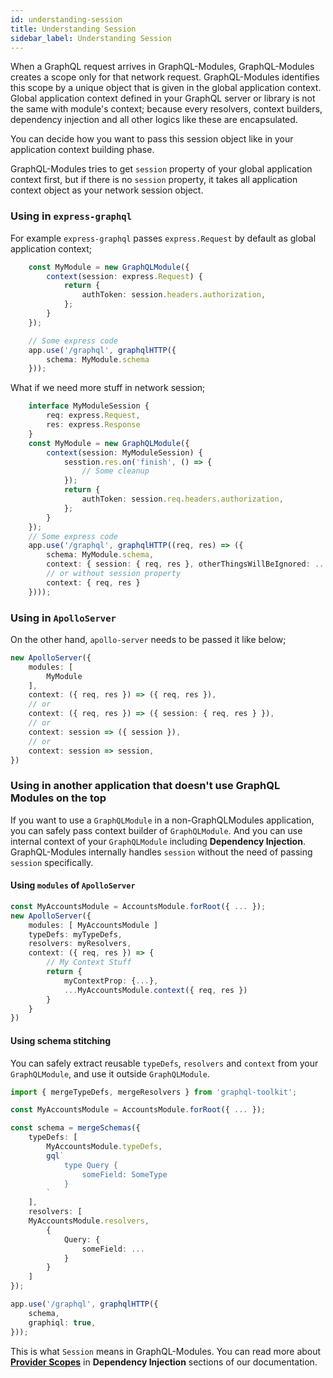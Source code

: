 ```yaml
---
id: understanding-session
title: Understanding Session
sidebar_label: Understanding Session
---
```


When a GraphQL request arrives in GraphQL-Modules, GraphQL-Modules creates a scope only for that network request. GraphQL-Modules identifies this scope by a unique object that is given in the global application context. Global application context defined in your GraphQL server or library is not the same with module's context; because every resolvers, context builders, dependency injection and all other logics like these are encapsulated.

You can decide how you want to pass this session object like in your application context building phase.

GraphQL-Modules tries to get `session` property of your global application context first, but if there is no `session` property, it takes all application context object as your network session object.

### Using in `express-graphql`
For example `express-graphql` passes `express.Request` by default as global application context;

```typescript
    const MyModule = new GraphQLModule({
        context(session: express.Request) {
            return {
                authToken: session.headers.authorization,
            };
        }
    });

    // Some express code
    app.use('/graphql', graphqlHTTP({
        schema: MyModule.schema
    }));
```

What if we need more stuff in network session;

```typescript
    interface MyModuleSession {
        req: express.Request,
        res: express.Response
    }
    const MyModule = new GraphQLModule({
        context(session: MyModuleSession) {
            sesstion.res.on('finish', () => {
                // Some cleanup
            });
            return {
                authToken: session.req.headers.authorization,
            };
        }
    });
    // Some express code
    app.use('/graphql', graphqlHTTP((req, res) => ({
        schema: MyModule.schema,
        context: { session: { req, res }, otherThingsWillBeIgnored: ... }
        // or without session property
        context: { req, res }
    })));
```

### Using in `ApolloServer`

On the other hand, `apollo-server` needs to be passed it like below;

```typescript
new ApolloServer({
    modules: [
        MyModule
    ],
    context: ({ req, res }) => ({ req, res }),
    // or
    context: ({ req, res }) => ({ session: { req, res } }),
    // or 
    context: session => ({ session }),
    // or 
    context: session => session,
})
```

### Using in another application that doesn't use GraphQL Modules on the top

If you want to use a `GraphQLModule` in a non-GraphQLModules application, you can safely pass context builder of `GraphQLModule`. 
And you can use internal context of your `GraphQLModule` including **Dependency Injection**.
GraphQL-Modules internally handles `session` without the need of passing `session` specifically.

#### Using `modules` of `ApolloServer`

```typescript
const MyAccountsModule = AccountsModule.forRoot({ ... });
new ApolloServer({
    modules: [ MyAccountsModule ]
    typeDefs: myTypeDefs,
    resolvers: myResolvers,
    context: ({ req, res }) => {
        // My Context Stuff
        return {
            myContextProp: {...},
            ...MyAccountsModule.context({ req, res })
        }
    }
})
```

#### Using schema stitching

You can safely extract reusable `typeDefs`, `resolvers` and `context` from your `GraphQLModule`, and use it outside `GraphQLModule`.

```typescript
import { mergeTypeDefs, mergeResolvers } from 'graphql-toolkit';

const MyAccountsModule = AccountsModule.forRoot({ ... });

const schema = mergeSchemas({
    typeDefs: [
        MyAccountsModule.typeDefs,
        gql`
            type Query {
                someField: SomeType
            }
        `
    ],
    resolvers: [
    MyAccountsModule.resolvers,
        {
            Query: {
                someField: ...
            }
        }
    ]
});

app.use('/graphql', graphqlHTTP({
    schema,
    graphiql: true,
}));
```

This is what `Session` means in GraphQL-Modules. You can read more about **[Provider Scopes](/docs/recipes/dependency-injection#provider-scopes)** in **Dependency Injection** sections of our documentation.
